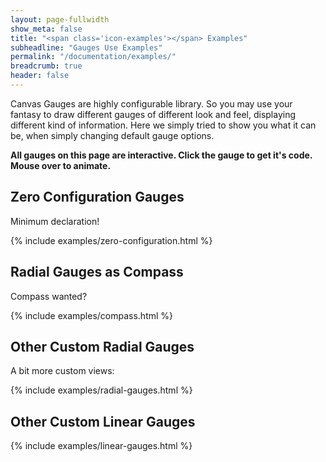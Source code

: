 ```yaml
---
layout: page-fullwidth
show_meta: false
title: "<span class='icon-examples'></span> Examples"
subheadline: "Gauges Use Examples"
permalink: "/documentation/examples/"
breadcrumb: true
header: false
---
```

<script src="https://cdn.rawgit.com/google/code-prettify/master/loader/run_prettify.js"></script>
<script src="/assets/js/jquery-3.1.0.min.js"></script>
<script src="/assets/js/gauge.min.js"></script>
<style>
.example { min-height: 200px }
.example canvas { cursor: pointer; cursor:hand }
</style>

Canvas Gauges are highly configurable library. So you may use your fantasy to draw different gauges of different look and feel, displaying different kind of information. Here we simply tried to show you what it can be, when simply changing default gauge options.

**All gauges on this page are interactive. Click the gauge to get it's code. Mouse over to animate.**

## Zero Configuration Gauges

Minimum declaration!

{% include examples/zero-configuration.html %}

## Radial Gauges as Compass

Compass wanted?

{% include examples/compass.html %}


## Other Custom Radial Gauges

A bit more custom views:

{% include examples/radial-gauges.html %}

## Other Custom Linear Gauges

{% include examples/linear-gauges.html %}


<script src="/assets/js/code-sample.js"></script>
